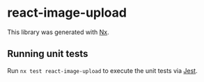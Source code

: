 # react-image-upload

This library was generated with [Nx](https://nx.dev).

## Running unit tests

Run `nx test react-image-upload` to execute the unit tests via [Jest](https://jestjs.io).
